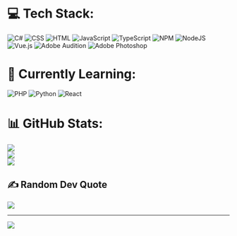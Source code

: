 <!--# 🌐 Socials:
[![Instagram](https://img.shields.io/badge/Instagram-%23E4405F.svg?logo=Instagram&logoColor=white)](https://instagram.com/4tense) [![YouTube](https://img.shields.io/badge/YouTube-%23FF0000.svg?logo=YouTube&logoColor=white)](https://youtube.com/@4tense) -->

# 💻 Tech Stack:
![C#](https://img.shields.io/badge/c%23-%23239120.svg?style=for-the-badge&logo=c-sharp&logoColor=white) ![CSS](https://img.shields.io/badge/css3-%231572B6.svg?style=for-the-badge&logo=css3&logoColor=white) ![HTML](https://img.shields.io/badge/html5-%23E34F26.svg?style=for-the-badge&logo=html5&logoColor=white) ![JavaScript](https://img.shields.io/badge/javascript-%23323330.svg?style=for-the-badge&logo=javascript&logoColor=%23F7DF1E) ![TypeScript](https://img.shields.io/badge/typescript-%23007ACC.svg?style=for-the-badge&logo=typescript&logoColor=white) ![NPM](https://img.shields.io/badge/NPM-%23000000.svg?style=for-the-badge&logo=npm&logoColor=white) ![NodeJS](https://img.shields.io/badge/node.js-6DA55F?style=for-the-badge&logo=node.js&logoColor=white) ![Vue.js](https://img.shields.io/badge/vuejs-%2335495e.svg?style=for-the-badge&logo=vuedotjs&logoColor=%234FC08D) ![Adobe Audition](https://img.shields.io/badge/Adobe%20Audition-9999FF.svg?style=for-the-badge&logo=Adobe%20Audition&logoColor=white) ![Adobe Photoshop](https://img.shields.io/badge/adobephotoshop-%2331A8FF.svg?style=for-the-badge&logo=adobephotoshop&logoColor=white)

# 👀 Currently Learning:
![PHP](https://img.shields.io/badge/php-%23777BB4.svg?style=for-the-badge&logo=php&logoColor=white) ![Python](https://img.shields.io/badge/python-3670A0?style=for-the-badge&logo=python&logoColor=ffdd54) ![React](https://img.shields.io/badge/react-%2320232a.svg?style=for-the-badge&logo=react&logoColor=%2361DAFB)

# 📊 GitHub Stats:
![](https://github-readme-stats.vercel.app/api?username=AldiiX&theme=dark&hide_border=true&include_all_commits=true&count_private=true)<br/>
![](https://github-readme-streak-stats.herokuapp.com/?user=AldiiX&theme=dark&hide_border=true)<br/>
![](https://github-readme-stats.vercel.app/api/top-langs/?username=AldiiX&theme=dark&hide_border=true&include_all_commits=true&count_private=true&layout=compact)

## ✍️ Random Dev Quote
![](https://quotes-github-readme.vercel.app/api?type=horizontal&theme=dark)

<!--### 🔝 Top Contributed Repo
![](https://github-contributor-stats.vercel.app/api?username=AldiiX&limit=5&theme=dark&combine_all_yearly_contributions=true)-->

---
[![](https://visitcount.itsvg.in/api?id=AldiiX&icon=0&color=3)](https://visitcount.itsvg.in)

<!-- Vytvořeno přes GPRM ( https://gprm.itsvg.in ) -->